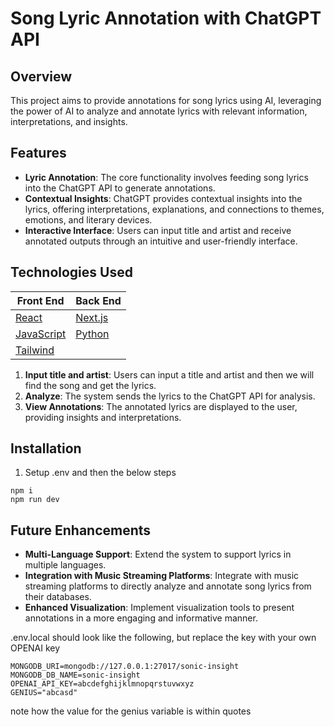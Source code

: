 # Song Lyric Annotation with ChatGPT API
## Overview
This project aims to provide annotations for song lyrics using AI, leveraging the power of AI to analyze and annotate lyrics with relevant information, interpretations, and insights.
## Features
- **Lyric Annotation**: The core functionality involves feeding song lyrics into the ChatGPT API to generate annotations.
- **Contextual Insights**: ChatGPT provides contextual insights into the lyrics, offering interpretations, explanations, and connections to themes, emotions, and literary devices.
- **Interactive Interface**: Users can input title and artist and receive annotated outputs through an intuitive and user-friendly interface.

## Technologies Used
| Front End | Back End |
| --------- | -------- |
| [React](https://react.dev/) |[Next.js](https://nextjs.org/)|
| [JavaScript](https://developer.mozilla.org/en-US/docs/Web/JavaScript) |[Python](https://www.python.org/)|
| [Tailwind](https://tailwindcss.com/)||

1. **Input title and artist**: Users can input a title and artist and then we will find the song and get the lyrics.
2. **Analyze**: The system sends the lyrics to the ChatGPT API for analysis.
3. **View Annotations**: The annotated lyrics are displayed to the user, providing insights and interpretations.
## Installation
1. Setup .env and then the below steps
```
npm i
npm run dev
```
## Future Enhancements
- **Multi-Language Support**: Extend the system to support lyrics in multiple languages.
- **Integration with Music Streaming Platforms**: Integrate with music streaming platforms to directly analyze and annotate song lyrics from their databases.
- **Enhanced Visualization**: Implement visualization tools to present annotations in a more engaging and informative manner.

.env.local should look like the following, but replace the key with your own OPENAI key
```
MONGODB_URI=mongodb://127.0.0.1:27017/sonic-insight
MONGODB_DB_NAME=sonic-insight
OPENAI_API_KEY=abcdefghijklmnopqrstuvwxyz
GENIUS="abcasd"
```
note how the value for the genius variable is within quotes
